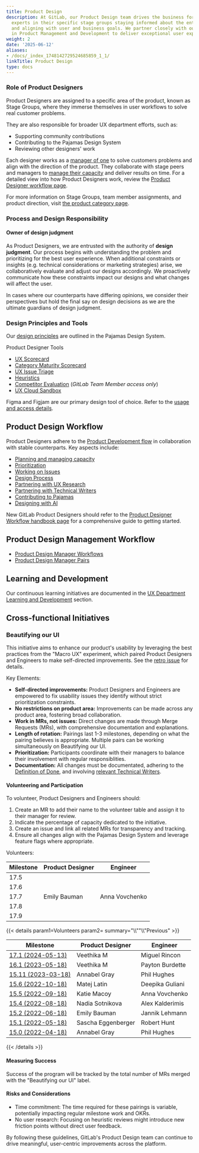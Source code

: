 ```yaml
---
title: Product Design
description: At GitLab, our Product Design team drives the business forward by becoming
  experts in their specific stage groups staying informed about the entire product,
  and aligning with user and business goals. We partner closely with our stable counterparts
  in Product Management and Development to deliver exceptional user experiences.
weight: 2
date: '2025-06-12'
aliases:
- /docs/_index_1748142729524685859_1_1/
linkTitle: Product Design
type: docs
---
```


### Role of Product Designers

Product Designers are assigned to a specific area of the product, known as Stage Groups, where they immerse themselves in user workflows to solve real customer problems.

They are also responsible for broader UX department efforts, such as:

- Supporting community contributions
- Contributing to the Pajamas Design System
- Reviewing other designers' work

Each designer works as a [manager of one](/handbook/values/#managers-of-one) to solve customers problems and align with the direction of the product. They collaborate with stage peers and managers to [manage their capacity](/handbook/product/ux/product-designer/capacity-management) and deliver results on time. For a detailed view into how Product Designers work, review the [Product Designer workflow page](/handbook/product/ux/product-designer/).

For more information on Stage Groups, team member assignments, and product direction, visit [the product category page](/handbook/product/categories/).

### Process and Design Responsibility

#### Owner of design judgment

As Product Designers, we are entrusted with the authority of **design judgment**. Our process begins with understanding the problem and prioritizing for the best user experience. When additional constraints or insights (e.g. technical considerations or marketing strategies) arise, we collaboratively evaluate and adjust our designs accordingly. We proactively communicate how these constraints impact our designs and what changes will affect the user.

In cases where our counterparts have differing opinions, we consider their perspectives but hold the final say on design decisions as we are the ultimate guardians of design judgment.

### Design Principles and Tools

Our [design principles](https://design.gitlab.com/get-started/principles/) are outlined in the Pajamas Design System.

Product Designer Tools

- [UX Scorecard](/handbook/product/ux/ux-scorecards/)
- [Category Maturity Scorecard](/handbook/product/ux/category-maturity/category-maturity-scorecards/)
- [UX Issue Triage](/handbook/engineering/infrastructure/engineering-productivity/issue-triage/#ux)
- [Heuristics](/handbook/product/ux/heuristics/)
- [Competitor Evaluation](https://gitlab.com/gitlab-org/competitor-evaluations) (*GitLab Team Member access only*)
- [UX Cloud Sandbox](/handbook/product/ux/ux-research/ux-cloud-sandbox/)

Figma and Figjam are our primary design tool of choice. Refer to the [usage and access details](/handbook/product/ux/product-designer/figma).

## Product Design Workflow

Product Designers adhere to the [Product Development flow](/handbook/product-development/product-development-flow/) in collaboration with stable counterparts. Key aspects include:

- [Planning and managing capacity](/handbook/product/ux/product-designer/capacity-management)
- [Prioritization](/handbook/product/ux/product-designer/capacity-management/#priorities)
- [Working on Issues](/handbook/product/ux/product-designer/#working-on-issues)
- [Design Process](/handbook/product/ux/product-designer/#product-design-process)
- [Partnering with UX Research](/handbook/product/ux/product-designer/#partnering-with-ux-researchers)
- [Partnering with Technical Writers](/handbook/product/ux/product-designer/#partnering-with-technical-writers)
- [Contributing to Pajamas](https://design.gitlab.com/get-started/contributing/)
- [Designing with AI](/handbook/product/ux/product-designer/#designing-with-ai)

New GitLab Product Designers should refer to the [Product Designer Workflow handbook page](/handbook/ux/product-design/workflow/) for a comprehensive guide to getting started.

## Product Design Management Workflow

- [Product Design Manager Workflows](/handbook/product/ux/product-design/product-design-manager)
- [Product Design Manager Pairs](/handbook/product/ux/how-we-work/product-design-manager-pairs/)

## Learning and Development

Our continuous learning initiatives are documented in the [UX Department Learning and Development](/handbook/product/ux/learning-and-development/) section.

## Cross-functional Initiatives

### Beautifying our UI

This initiative aims to enhance our product's usability by leveraging the best practices from the "Macro UX" experiment, which paired Product Designers and Engineers to make self-directed improvements. See the [retro issue](https://gitlab.com/gitlab-org/gitlab/-/issues/351288) for details.

Key Elements:

- **Self-directed improvements:** Product Designers and Engineers are empowered to fix usability issues they identify without strict prioritization constraints.
- **No restrictions on product area:** Improvements can be made across any product area, fostering broad collaboration.
- **Work in MRs, not issues:** Direct changes are made through Merge Requests (MRs), with comprehensive documentation and explanations.
- **Length of rotation:** Pairings last 1-3 milestones, depending on what the pairing believes is appropriate. Multiple pairs can be working simultaneously on Beautifying our UI.
- **Prioritization:** Participants coordinate with their managers to balance their involvement with regular responsiblities.
- **Documentation:** All changes must be documentated, adhering to the [Definition of Done](https://docs.gitlab.com/development/contributing/merge_request_workflow/#definition-of-done), and involving [relevant Technical Writers](/handbook/product/ux/technical-writing/#assignments).

#### Volunteering and Participation

To volunteer, Product Designers and Engineers should:

1. Create an MR to add their name to the volunteer table and assign it to their manager for review.
1. Indicate the percentage of capacity dedicated to the initiative.
1. Create an issue and link all related MRs for transparency and tracking.
1. Ensure all changes align with the Pajamas Design System and leverage feature flags where appropriate.

Volunteers:

| Milestone          | Product Designer  | Engineer          |
| ------------------ | ----------------- | ----------------- |
| 17.5               |                   |                   |
| 17.6               |                   |                   |
| 17.7               | Emily Bauman      | Anna Vovchenko    |
| 17.8               |                   |                   |
| 17.9               |                   |                   |

{{< details param1=Volunteers param2= summary="\\\\""\\\\"Previous" >}}

| Milestone         | Product Designer  | Engineer          |
| ----------------- | ----------------- | ----------------- |
| [17.1 (2024-05-13)](https://gitlab.com/gitlab-org/gitlab/-/issues/442453) | Veethika M         | Miguel Rincon |
| [16.1 (2023-05-18)](https://gitlab.com/gitlab-org/gitlab/-/issues/394768) | Veethika M         | Payton Burdette |
| [15.11 (2023-03-18)](https://gitlab.com/gitlab-org/gitlab/-/issues/387070)| Annabel Gray       | Phil Hughes     |
| [15.6 (2022-10-18)](https://gitlab.com/gitlab-org/gitlab/-/issues/378259) | Matej Latin        | Deepika Guliani |
| [15.5 (2022-09-18)](https://gitlab.com/gitlab-org/gitlab/-/issues/374580) | Katie Macoy        | Anna Vovchenko  |
| [15.4 (2022-08-18)](https://gitlab.com/gitlab-org/gitlab/-/issues/370364) | Nadia Sotnikova    | Alex Kalderimis |
| [15.2 (2022-06-18)](https://gitlab.com/gitlab-org/gitlab/-/issues/362122) | Emily Bauman       | Jannik Lehmann  |
| [15.1 (2022-05-18)](https://gitlab.com/gitlab-org/gitlab/-/issues/361641) | Sascha Eggenberger | Robert Hunt     |
| [15.0 (2022-04-18)](https://gitlab.com/gitlab-org/gitlab/-/issues/356703) | Annabel Gray       | Phil Hughes     |

{{< /details  >}}

#### Measuring Success

Success of the program will be tracked by the total number of MRs merged with the "Beautifying our UI" label.

#### Risks and Considerations

- Time commitment: The time required for these pairings is variable, potentially impacting regular milestone work and OKRs.
- No user research: Focusing on heuristic reviews might introduce new friction points without direct user feedback.

By following these guidelines, GitLab's Product Design team can continue to drive meaningful, user-centric improvements across the platform.

